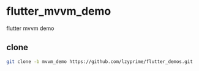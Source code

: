 # flutter_mvvm_demo

flutter mvvm demo

## clone
```bash
git clone -b mvvm_demo https://github.com/lzyprime/flutter_demos.git
```
